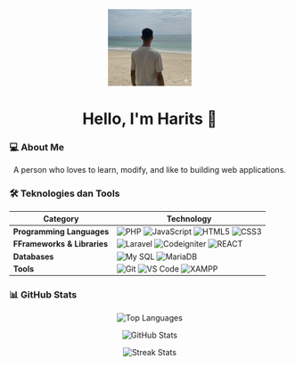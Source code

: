 <div align="center">
  <img src="harits1.png" width="150px" alt="foto saya" />
  <h1>Hello, I'm Harits 👋</h1>
</div>

### 💻 About Me
<div align="center">
A person who loves to learn, modify, and like to building web applications.
</div>


### 🛠️ Teknologies dan Tools

<div align="center">

| Category | Technology |
| --- | --- |
| **Programming Languages** | ![PHP](https://img.shields.io/badge/PHP-777BB4?style=for-the-badge&logo=php&logoColor=white) ![JavaScript](https://img.shields.io/badge/JavaScript-323330?style=for-the-badge&logo=javascript&logoColor=F7DF1E) ![HTML5](https://img.shields.io/badge/HTML5-E34F26?style=for-the-badge&logo=html5&logoColor=white) ![CSS3](https://img.shields.io/badge/CSS3-1572B6?style=for-the-badge&logo=css3&logoColor=white) |
| **FFrameworks & Libraries** | ![Laravel](https://img.shields.io/badge/Laravel-FF2D20?style=for-the-badge&logo=laravel&logoColor=white) ![Codeigniter](https://img.shields.io/badge/Codeigniter-EF4223?style=for-the-badge&logo=codeigniter&logoColor=white) ![REACT](https://img.shields.io/badge/React-20232A?style=for-the-badge&logo=react&logoColor=61DAFB) |
| **Databases** | ![My SQL](https://img.shields.io/badge/MySQL-005C84?style=for-the-badge&logo=mysql&logoColor=white) ![MariaDB](https://img.shields.io/badge/MariaDB-003545?style=for-the-badge&logo=mariadb&logoColor=white) |
| **Tools** | ![Git](https://img.shields.io/badge/GIT-E44C30?style=for-the-badge&logo=git&logoColor=white) ![VS Code](https://img.shields.io/badge/VSCode-0078D4?style=for-the-badge&logo=visual%20studio%20code&logoColor=white) ![XAMPP](https://img.shields.io/badge/Xampp-F37623?style=for-the-badge&logo=xampp&logoColor=white) |

</div>

### 📊 GitHub Stats
<div align="center">

![Top Languages](https://github-readme-stats.vercel.app/api/top-langs/?username=haritqq&layout=compact&theme=onedark&hide_title=true)

![GitHub Stats](https://github-readme-stats.vercel.app/api?username=haritqq&show_icons=true&theme=onedark&hide_title=true)

![Streak Stats](https://github-readme-streak-stats.herokuapp.com/?user=haritqq&theme=onedark)
</div>

<!-- ## Hi there 👋 -->

<!--
**haritqq/haritqq** is a ✨ _special_ ✨ repository because its `README.md` (this file) appears on your GitHub profile.

Here are some ideas to get you started:

- 🔭 I’m currently working on ...
- 🌱 I’m currently learning ...
- 👯 I’m looking to collaborate on ...
- 🤔 I’m looking for help with ...
- 💬 Ask me about ...
- 📫 How to reach me: ...
- 😄 Pronouns: ...
- ⚡ Fun fact: ...
-->
